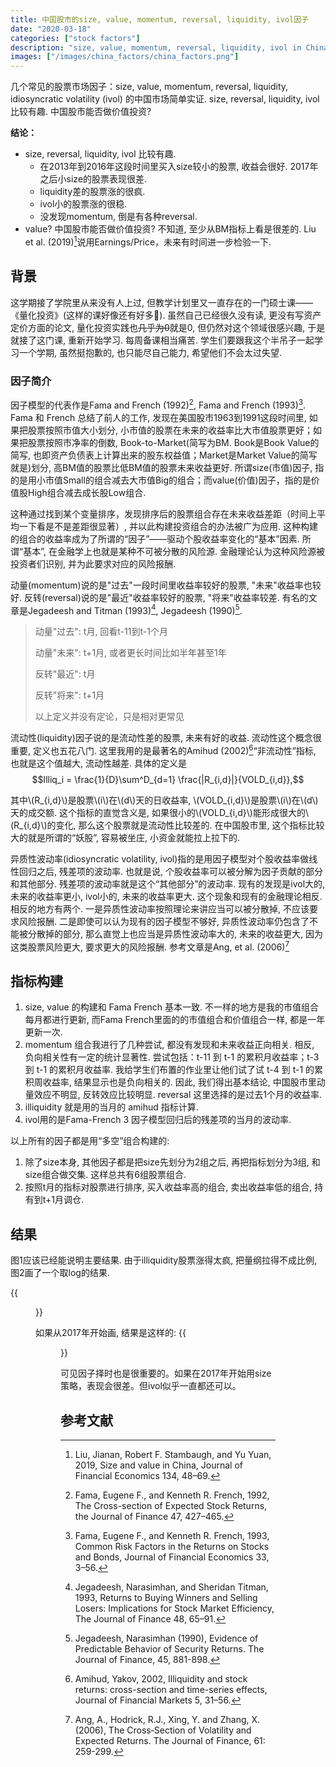 ```yaml
---
title: 中国股市的size, value, momentum, reversal, liquidity, ivol因子
date: "2020-03-18"
categories: ["stock factors"]
description: "size, value, momentum, reversal, liquidity, ivol in China"
images: ["/images/china_factors/china_factors.png"]
---
```

几个常见的股票市场因子：size, value, momentum, reversal, liquidity, idiosyncratic volatility (ivol) 的中国市场简单实证. size, reversal, liquidity, ivol 比较有趣. 中国股市能否做价值投资? 
<!--more-->
**结论：**
- size, reversal, liquidity, ivol 比较有趣. 
  - 在2013年到2016年这段时间里买入size较小的股票, 收益会很好. 2017年之后小size的股票表现很差. 
  - liquidity差的股票涨的很疯. 
  - ivol小的股票涨的很稳.
  - 没发现momentum, 倒是有各种reversal.
- value? 中国股市能否做价值投资? 不知道, 至少从BM指标上看是很差的. Liu et al. (2019)[^1]说用Earnings/Price，未来有时间进一步检验一下.

## 背景
这学期接了学院里从来没有人上过, 但教学计划里又一直存在的一门硕士课——《量化投资》(这样的课好像还有好多🤔). 虽然自己已经很久没有读, 更没有写资产定价方面的论文, 量化投资实践也~~几乎为0~~就是0, 但仍然对这个领域很感兴趣, 于是就接了这门课, 重新开始学习. 每周备课相当痛苦. 学生们要跟我这个半吊子一起学习一个学期, 虽然挺抱歉的, 也只能尽自己能力, 希望他们不会太过失望. 

### 因子简介
因子模型的代表作是Fama and French (1992)[^2], Fama and French (1993)[^3]. Fama 和 French 总结了前人的工作, 发现在美国股市1963到1991这段时间里, 如果把股票按照市值大小划分, 小市值的股票在未来的收益率比大市值股票更好；如果把股票按照市净率的倒数, Book-to-Market(简写为BM. Book是Book Value的简写, 也即资产负债表上计算出来的股东权益值；Market是Market Value的简写就是)划分, 高BM值的股票比低BM值的股票未来收益更好. 所谓size(市值)因子, 指的是用小市值Small的组合减去大市值Big的组合；而value(价值)因子，指的是价值股High组合减去成长股Low组合. 

这种通过找到某个变量排序，发现排序后的股票组合存在未来收益差距（时间上平均一下看是不是差距很显著）, 并以此构建投资组合的办法被广为应用. 这种构建的组合的收益率成为了所谓的“因子”——驱动个股收益率变化的“基本”因素. 所谓“基本”, 在金融学上也就是某种不可被分散的风险源. 金融理论认为这种风险源被投资者们识别, 并为此要求对应的风险报酬. 

动量(momentum)说的是"过去"一段时间里收益率较好的股票, "未来"收益率也较好. 反转(reversal)说的是"最近"收益率较好的股票, "将来"收益率较差. 有名的文章是Jegadeesh and Titman (1993)[^4], Jegadeesh (1990)[^5]. 

> 动量"过去": t月, 回看t-11到t-1个月
> 
> 动量"未来": t+1月, 或者更长时间比如半年甚至1年
> 
> 反转"最近": t月 
> 
> 反转"将来": t+1月 
> 
> 以上定义并没有定论，只是相对更常见

流动性(liquidity)因子说的是流动性差的股票, 未来有好的收益. 流动性这个概念很重要, 定义也五花八门. 这里我用的是最著名的Amihud (2002)[^6]“非流动性”指标, 也就是这个值越大, 流动性越差. 具体的定义是
$$Illiq_i = \frac{1}{D}\sum^D_{d=1} \frac{|R_{i,d}|}{VOLD_{i,d}},$$

其中\\(R_{i,d}\\)是股票\\(i\\)在\\(d\\)天的日收益率, \\(VOLD_{i,d}\\)是股票\\(i\\)在\\(d\\)天的成交额. 这个指标的直觉含义是, 如果很小的\\(VOLD_{i,d}\\)能形成很大的\\(R_{i,d}\\)的变化, 那么这个股票就是流动性比较差的. 在中国股市里, 这个指标比较大的就是所谓的“妖股”, 容易被坐庄, 小资金就能拉上拉下的.

异质性波动率(idiosyncratic volatility, ivol)指的是用因子模型对个股收益率做线性回归之后, 残差项的波动率. 也就是说, 个股收益率可以被分解为因子贡献的部分和其他部分. 残差项的波动率就是这个“其他部分”的波动率. 现有的发现是ivol大的, 未来的收益率更小, ivol小的, 未来的收益率更大. 这个现象和现有的金融理论相反. 相反的地方有两个. 一是异质性波动率按照理论来讲应当可以被分散掉, 不应该要求风险报酬. 二是即使可以认为现有的因子模型不够好, 异质性波动率仍包含了不能被分散掉的部分, 那么直觉上也应当是异质性波动率大的, 未来的收益更大, 因为这类股票风险更大, 要求更大的风险报酬. 参考文章是Ang, et al. (2006)[^7]

## 指标构建

1. size, value 的构建和 Fama French 基本一致. 不一样的地方是我的市值组合每月都进行更新, 而Fama French里面的的市值组合和价值组合一样, 都是一年更新一次. 
2. momentum 组合我进行了几种尝试, 都没有发现和未来收益正向相关. 相反, 负向相关性有一定的统计显著性. 尝试包括：t-11 到 t-1 的累积月收益率；t-3 到 t-1 的累积月收益率. 我给学生们布置的作业里让他们试了试 t-4 到 t-1 的累积周收益率, 结果显示也是负向相关的. 因此, 我们得出基本结论, 中国股市里动量效应不明显, 反转效应比较明显. reversal 这里选择的是过去1个月的收益率.
3. illiquidity 就是用的当月的 amihud 指标计算.
4. ivol用的是Fama-French 3 因子模型回归后的残差项的当月的波动率. 

以上所有的因子都是用“多空”组合构建的: 
1. 除了size本身, 其他因子都是把size先划分为2组之后, 再把指标划分为3组, 和size组合做交集. 这样总共有6组股票组合. 
2. 按照t月的指标对股票进行排序, 买入收益率高的组合, 卖出收益率低的组合, 持有到t+1月调仓. 

## 结果

图1应该已经能说明主要结果. 由于illiquidity股票涨得太疯, 把量纲拉得不成比例, 图2画了一个取log的结果. 

{{<figure src="/img/china_factors_log.png" title="图2">}}

如果从2017年开始画, 结果是这样的:
{{<figure src="/img/china_factors2017.png" title="图3">}}

可见因子择时也是很重要的。如果在2017年开始用size策略，表现会很差。但ivol似乎一直都还可以。

## 参考文献

[^1]:Liu, Jianan, Robert F. Stambaugh, and Yu Yuan, 2019, Size and value in China, Journal of Financial Economics 134, 48–69.

[^2]:Fama, Eugene F., and Kenneth R. French, 1992, The Cross-section of Expected Stock Returns, the Journal of Finance 47, 427–465.

[^3]:Fama, Eugene F., and Kenneth R. French, 1993, Common Risk Factors in the Returns on Stocks and Bonds, Journal of Financial Economics 33, 3–56.

[^4]:Jegadeesh, Narasimhan, and Sheridan Titman, 1993, Returns to Buying Winners and Selling Losers: Implications for Stock Market Efficiency, The Journal of Finance 48, 65–91.

[^5]:Jegadeesh, Narasimhan (1990), Evidence of Predictable Behavior of Security Returns. The Journal of Finance, 45, 881-898.

[^6]:Amihud, Yakov, 2002, Illiquidity and stock returns: cross-section and time-series effects, Journal of Financial Markets 5, 31–56.

[^7]:Ang, A., Hodrick, R.J., Xing, Y. and Zhang, X. (2006), The Cross‐Section of Volatility and Expected Returns. The Journal of Finance, 61: 259-299.